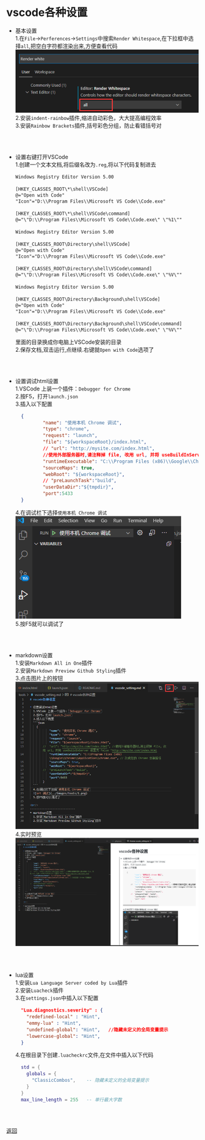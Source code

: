 # vscode各种设置  

* 基本设置  
  1.在`File`->`Perferences`->`Settings`中搜索`Render Whitespace`,在下拉框中选择`all`,把空白字符都渲染出来,方便查看代码  
  ![设置](../images/tools/4.png)  
  2.安装`indent-rainbow`插件,缩进自动彩色，大大提高编程效率  
  3.安装`Rainbow Brackets`插件,括号彩色分组，防止看错括号对  
  
<br/>  
<br/>  

* 设置右键打开VSCode  
  1.创建一个文本文档,将后缀名改为`.reg`,将以下代码复制进去  
  ```
  Windows Registry Editor Version 5.00

  [HKEY_CLASSES_ROOT\*\shell\VSCode]
  @="Open with Code"
  "Icon"="D:\\Program Files\\Microsoft VS Code\\Code.exe"

  [HKEY_CLASSES_ROOT\*\shell\VSCode\command]
  @="\"D:\\Program Files\\Microsoft VS Code\\Code.exe\" \"%1\""

  Windows Registry Editor Version 5.00

  [HKEY_CLASSES_ROOT\Directory\shell\VSCode]
  @="Open with Code"
  "Icon"="D:\\Program Files\\Microsoft VS Code\\Code.exe"

  [HKEY_CLASSES_ROOT\Directory\shell\VSCode\command]
  @="\"D:\\Program Files\\Microsoft VS Code\\Code.exe\" \"%V\""

  Windows Registry Editor Version 5.00

  [HKEY_CLASSES_ROOT\Directory\Background\shell\VSCode]
  @="Open with Code"
  "Icon"="D:\\Program Files\\Microsoft VS Code\\Code.exe"

  [HKEY_CLASSES_ROOT\Directory\Background\shell\VSCode\command]
  @="\"D:\\Program Files\\Microsoft VS Code\\Code.exe\" \"%V\""
  ```  
  里面的目录换成你电脑上VSCode安装的目录  
  2.保存文档,双击运行,点继续.右键就`Open with Code`选项了  
<br/>  
<br/>  

* 设置调试html设置  
  1.VSCode 上装一个插件：`Debugger for Chrome`  
  2.按F5，打开`launch.json`  
  3.插入以下配置  
  ```json
    {
            "name": "使用本机 Chrome 调试",
            "type": "chrome",
            "request": "launch",
            "file": "${workspaceRoot}/index.html",
            // "url": "http://mysite.com/index.html", 
            //使用外部服务器时,请注释掉 file, 改用 url, 并将 useBuildInServer 设置为 false
            "runtimeExecutable": "C:\\Program Files (x86)\\Google\\Chrome\\Application\\chrome.exe", // 改成您的 Chrome 安装路径
            "sourceMaps": true,
            "webRoot": "${workspaceRoot}",
            // "preLaunchTask":"build",
            "userDataDir":"${tmpdir}",
            "port":5433
    }
  ```  
  4.在调试栏下选择`使用本机 Chrome 调试`  
  ![调试](../images/tools/1.png "可选标题")  
  5.按F5就可以调试了  
     
<br/>  
<br/>  

* markdown设置  
  1.安装`Markdown All in One`插件  
  2.安装`Markdown Preview Github Styling`插件  
  3.点击图片上的按钮  
  ![预览按钮](../images/tools/2.png)  
  4.实时预览  
  ![预览](../images/tools/3.png)  
  
<br/>  
<br/>  

* lua设置  
  1.安装`Lua Language Server coded by Lua`插件  
  2.安装`Luacheck`插件  
  3.在`settings.json`中插入以下配置  
  ```json
    "Lua.diagnostics.severity" : {
      "redefined-local" : "Hint",
      "emmy-lua" : "Hint",
      "undefined-global": "Hint",   //隐藏未定义的全局变量提示
      "lowercase-global": "Hint",
    }
  ```  
  4.在根目录下创建`.luacheckrc`文件,在文件中插入以下代码  
  ```lua
    std = {
      globals = {
        "ClassicCombos",    -- 隐藏未定义的全局变量提示
      }
    }
    max_line_length = 255   -- 单行最大字数
  ```
  
<br/>  
<br/>  

[返回](../home.md)